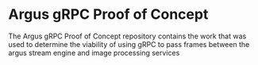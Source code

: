 # Argus gRPC Proof of Concept

The Argus gRPC Proof of Concept repository contains the work that was used to determine the viability of using gRPC to pass frames between the argus stream engine and image processing services 

